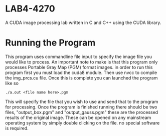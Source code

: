 # LAB4-4270
A CUDA image processing lab written in C and C++ using the CUDA library.

# Running the Program 
This program uses commandline file input to specify the image file you would like to process. 
An important note to make is that this program only processes Portable Gray Map (PGM) format images. 
in order to run this program first you must load the cuda8 module. Then use nvcc to compile the img_prcs.cu file. 
Once this is complete you can launched the program like so 

    ./a.out <file name here>.pgm

This will specify the file that you wish to use and send that to the program for processing. Once the program is
finished running there should be two files, "output_box.pgm" and "output_gauss.pgm" these are the processed results 
of the original image. These can be opened on any mainstream operating system by simply double clicking on the file. 
no special software is required. 


